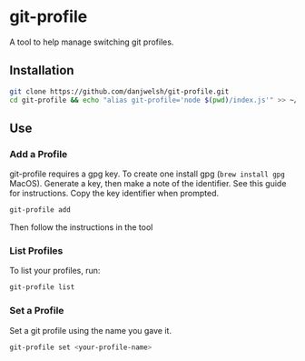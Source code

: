 # git-profile
A tool to help manage switching git profiles.

## Installation
```bash
git clone https://github.com/danjwelsh/git-profile.git
cd git-profile && echo "alias git-profile='node $(pwd)/index.js'" >> ~/.bash_profile
```

## Use
### Add a Profile
git-profile requires a gpg key. To create one install gpg (`brew install gpg` MacOS).
Generate a key, then make a note of the identifier. See this guide for instructions.
Copy the key identifier when prompted.
```bash
git-profile add
```
Then follow the instructions in the tool

### List Profiles
To list your profiles, run:
```bash
git-profile list
```

### Set a Profile
Set a git profile using the name you gave it.
```bash
git-profile set <your-profile-name>
```
